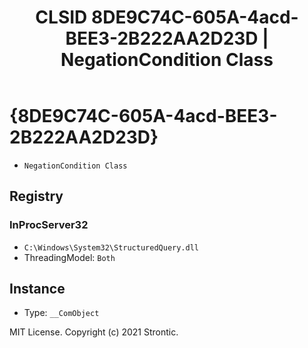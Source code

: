 ﻿---
title: "CLSID 8DE9C74C-605A-4acd-BEE3-2B222AA2D23D | NegationCondition Class"
excerpt: What is COM-Object CLSID 8DE9C74C-605A-4acd-BEE3-2B222AA2D23D?
---

# {8DE9C74C-605A-4acd-BEE3-2B222AA2D23D}

* `NegationCondition Class`

## Registry


### InProcServer32

* `C:\Windows\System32\StructuredQuery.dll`
* ThreadingModel: `Both`

## Instance

* Type: `__ComObject`

MIT License. Copyright (c) 2021 Strontic.


